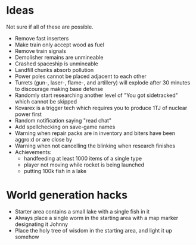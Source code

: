# Ideas

Not sure if all of these are possible.

* Remove fast inserters
* Make train only accept wood as fuel
* Remove train signals
* Demolisher remains are unmineable
* Crashed spaceship is unmineable
* Landfill chunks absorb pollution
* Power poles cannot be placed adjacent to each other
* Turrets (gun-, laser-, flame-, and artillery) will explode after 30 minutes to discourage making base defense
* Randomly start researching another level of "You got sidetracked" which cannot be skipped
* Kovarex is a trigger tech which requires you to produce 1TJ of nuclear power first
* Random notification saying "read chat"
* Add spellchecking on save-game names
* Warning when repair packs are in inventory and biters have been aggro:d or are close by
* Warning when not cancelling the blinking when research finishes
* Achievements:
    * handfeeding at least 1000 items of a single type
    * player not moving while rocket is being launched
    * putting 100k fish in a lake

# World generation hacks

* Starter area contains a small lake with a single fish in it
* Always place a single worm in the starting area with a map marker designating it Johnny
* Place the holy tree of wisdom in the starting area, and light it up somehow